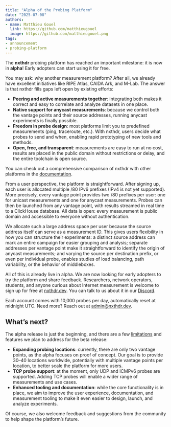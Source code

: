 ```yaml
---
title: "Alpha of the Probing Platform"
date: "2025-07-08"
authors:
- name: Matthieu Gouel
  link: https://github.com/matthieugouel
  image: https://github.com/matthieugouel.png
tags:
- announcement
- probing-platform
---
```


The **nxthdr** probing platform has reached an important milestone: it is now in **alpha**! Early adopters can start using it for free.

<!--more-->

You may ask: why another measurement platform? After all, we already have excellent initiatives like RIPE Atlas, CAIDA Ark, and M-Lab.
The answer is that nxthdr fills gaps left open by existing efforts:

- **Peering and active measurements together**: integrating both makes it correct and easy to correlate and analyze datasets in one place.
- **Native support for anycast measurements**: because we control both the vantage points and their source addresses, running anycast experiments is finally possible.
- **Freedom in probe design**: most platforms limit you to predefined measurements (ping, traceroute, etc.). With nxthdr, users decide what probes to send and when, enabling rapid prototyping of new tools and methods.
- **Open, free, and transparent**: measurements are easy to run at no cost, results are placed in the public domain without restrictions or delay, and the entire toolchain is open source.

You can check out a comprehensive comparison of nxthdr with other platforms in the [documentation](https://docs.nxthdr.dev/docs/reference/comparison/).

From a user perspective, the platform is straightforward. After signing up, each user is allocated multiple /80 IPv6 prefixes (IPv4 is not yet supported). More precisely, every vantage point provides two /80 prefixes per user: one for unicast measurements and one for anycast measurements. Probes can then be launched from any vantage point, with results streamed in real time to a ClickHouse database. All data is open: every measurement is public domain and accessible to everyone without authentication.

We allocate such a large address space per user because the source address itself can serve as a measurement ID. This gives users flexibility in how you can structure their experiments: a distinct source address can mark an entire campaign for easier grouping and analysis; separate addresses per vantage point make it straightforward to identify the origin of anycast measurements; and varying the source per destination prefix, or even per individual probe, enables studies of load balancing, path variability, or the behavior of middleboxes.

All of this is already live in alpha. We are now looking for early adopters to try the platform and share feedback. Researchers, network operators, students, and anyone curious about Internet measurement is welcome to sign up for free at [nxthdr.dev](https://nxthdr.dev). You can talk to us about it in our [Discord](https://discord.gg/KRsVs7jafg).

Each account comes with 10,000 probes per day, automatically reset at midnight UTC. Need more? Reach out at [admin@nxthdr.dev](mailto:admin@nxthdr.dev).

## What’s next?

The alpha release is just the beginning, and there are a few [limitations](https://docs.nxthdr.dev/docs/measurements/limitations/) and features we plan to address for the beta release:

- **Expanding probing locations**: currently, there are only two vantage points, as the alpha focuses on proof of concept. Our goal is to provide 30–40 locations worldwide, potentially with multiple vantage points per location, to better scale the platform for more users.
- **TCP probe support**: at the moment, only UDP and ICMPv6 probes are supported. Adding TCP probes will enable a wider range of measurements and use cases.
- **Enhanced tooling and documentation**: while the core functionality is in place, we aim to improve the user experience, documentation, and measurement tooling to make it even easier to design, launch, and analyze experiments.

Of course, we also welcome feedback and suggestions from the community to help shape the platform’s future.
